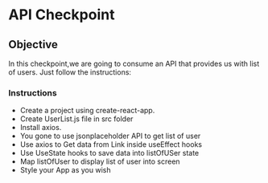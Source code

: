 # API Checkpoint

## Objective

In this checkpoint,we are going to consume an API that provides us with list of users. Just follow the instructions:

### Instructions

- Create a project using create-react-app.
- Create UserList.js file in src folder
- Install axios.
- You gone to use jsonplaceholder API to get list of user
- Use axios to Get data from Link inside useEffect hooks
- Use UseState hooks to save data into listOfUSer state
- Map listOfUser to display list of user into screen
- Style your App as you wish
